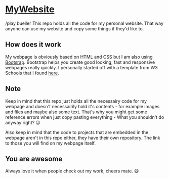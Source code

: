 # [MyWebsite](lukasbuehler.ch)
/play bueller
This repo holds all the code for my personal website. 
That way anyone can use my website and copy some things if they'd like to.

## How does it work
My webpage is obviously based on HTML and CSS but I am also using [Bootsrap](https://bootstrap.com).
Bootstrap helps you create good looking, fast and responsive webpages really quickly. I personally started off with a template from W3 Schools that I found [here](https://www.w3schools.com/bootstrap/).

## Note
Keep in mind that this repo just holds all the necessairy code for my webpage and doesn't necessairily hold it's contents - for example images and files and maybe also some text. That's why you might get some reference errors when just copy pasting everything - What you shouldn't do anyway right? :wink: 

Also keep in mind that the code to projects that are embedded in the webpage aren't in this repo either, they have their own repository. The link to those you will find on my webpage itself. 

## You are awesome
Always love it when people check out my work, cheers mate. :smile:
